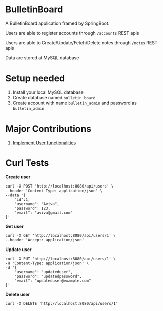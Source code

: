 # BulletinBoard

A BulletinBoard application framed by SpringBoot.

Users are able to register accounts through `/accounts` REST apis

Users are able to Create/Update/Fetch/Delete notes through `/notes` REST apis

Data are stored at MySQL database

# Setup needed
1. Install your local MySQL database
2. Create database named `bulletin_board`
3. Create account with name `bulletin_admin` and password as `bulletin_admin`

# Major Contributions
1. [Implement User functionalities](https://github.com/JialinShi/bulletin-board/pull/1) 

# Curl Tests
**Create user**
```
curl -X POST 'http://localhost:8080/api/users' \
--header 'Content-Type: application/json' \
--data '{
    "id":1,
    "username": "Aviva",
    "password": 123,
    "email": "aviva@gmail.com"
}'
```

**Get user**
```
curl -X GET 'http://localhost:8080/api/users/1' \
--header 'Accept: application/json'
```

**Update user**
```
curl -X PUT 'http://localhost:8080/api/users/1' \
-H 'Content-Type: application/json' \
-d '{
    "username": "updateduser",
    "password": "updatedpassword",
    "email": "updateduser@example.com"
}'

```
**Delete user**
```
curl -X DELETE 'http://localhost:8080/api/users/1'
```
